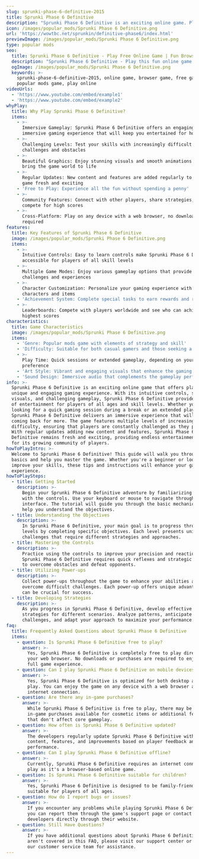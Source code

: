 ```yaml
---
slug: sprunki-phase-6-definitive-2015
title: Sprunki Phase 6 Definitive
description: "Sprunki Phase 6 Definitive is an exciting online game. Play for free directly in your browser!"
icon: /images/popular_mods/Sprunki Phase 6 Definitive.png
url: 'https://wowtbc.net/sprunkin/definitive-phase6/index.html'
previewImage: /images/popular_mods/Sprunki Phase 6 Definitive.png
type: popular mods
seo:
  title: Sprunki Phase 6 Definitive - Play Free Online Game | Fun Browser Games
  description: "Sprunki Phase 6 Definitive - Play this fun online game for free in your browser. No download required!"
  ogImage: /images/popular_mods/Sprunki Phase 6 Definitive.png
  keywords: >-
    sprunki-phase-6-definitive-2015, online game, browser game, free game,
    popular mods game, play online
videoUrls:
  - 'https://www.youtube.com/embed/example1'
  - 'https://www.youtube.com/embed/example2'
whyPlay:
  title: Why Play Sprunki Phase 6 Definitive?
  items:
    - >-
      Immersive Gameplay: Sprunki Phase 6 Definitive offers an engaging and
      immersive gaming experience that will keep you entertained for hours
    - >-
      Challenging Levels: Test your skills with increasingly difficult
      challenges and obstacles
    - >-
      Beautiful Graphics: Enjoy stunning visuals and smooth animations that
      bring the game world to life
    - >-
      Regular Updates: New content and features are added regularly to keep the
      game fresh and exciting
    - 'Free to Play: Experience all the fun without spending a penny'
    - >-
      Community Features: Connect with other players, share strategies, and
      compete for high scores
    - >-
      Cross-Platform: Play on any device with a web browser, no downloads
      required
features:
  title: Key Features of Sprunki Phase 6 Definitive
  image: /images/popular_mods/Sprunki Phase 6 Definitive.png
  items:
    - >-
      Intuitive Controls: Easy to learn controls make Sprunki Phase 6 Definitive
      accessible for players of all skill levels
    - >-
      Multiple Game Modes: Enjoy various gameplay options that provide different
      challenges and experiences
    - >-
      Character Customization: Personalize your gaming experience with unique
      characters and items
    - 'Achievement System: Complete special tasks to earn rewards and recognition'
    - >-
      Leaderboards: Compete with players worldwide and see who can achieve the
      highest scores
characteristics:
  title: Game Characteristics
  image: /images/popular_mods/Sprunki Phase 6 Definitive.png
  items:
    - 'Genre: Popular mods game with elements of strategy and skill'
    - 'Difficulty: Suitable for both casual gamers and those seeking a challenge'
    - >-
      Play Time: Quick sessions or extended gameplay, depending on your
      preference
    - 'Art Style: Vibrant and engaging visuals that enhance the gaming experience'
    - 'Sound Design: Immersive audio that complements the gameplay perfectly'
info: >-
  Sprunki Phase 6 Definitive is an exciting online game that offers players a
  unique and engaging gaming experience. With its intuitive controls, stunning
  visuals, and challenging gameplay, Sprunki Phase 6 Definitive provides hours
  of entertainment for players of all ages and skill levels. Whether you're
  looking for a quick gaming session during a break or an extended play session,
  Sprunki Phase 6 Definitive delivers an immersive experience that will keep you
  coming back for more. The game features multiple levels of increasing
  difficulty, ensuring that players are constantly challenged as they progress.
  With regular updates adding new content and features, Sprunki Phase 6
  Definitive remains fresh and exciting, providing endless entertainment options
  for its growing community of players.
howToPlayIntro: >-
  Welcome to Sprunki Phase 6 Definitive! This guide will walk you through the
  basics and help you master the game. Whether you're a beginner or looking to
  improve your skills, these tips and instructions will enhance your gaming
  experience.
howToPlaySteps:
  - title: Getting Started
    description: >-
      Begin your Sprunki Phase 6 Definitive adventure by familiarizing yourself
      with the controls. Use your keyboard or mouse to navigate through the game
      interface. The tutorial will guide you through the basic mechanics and
      help you understand the objectives.
  - title: Understanding the Objectives
    description: >-
      In Sprunki Phase 6 Definitive, your main goal is to progress through
      levels by completing specific objectives. Each level presents unique
      challenges that require different strategies and approaches.
  - title: Mastering the Controls
    description: >-
      Practice using the controls to improve your precision and reaction time.
      Sprunki Phase 6 Definitive requires quick reflexes and strategic thinking
      to overcome obstacles and defeat opponents.
  - title: Utilizing Power-ups
    description: >-
      Collect power-ups throughout the game to enhance your abilities and
      overcome difficult challenges. Each power-up offers unique advantages that
      can be crucial for success.
  - title: Developing Strategies
    description: >-
      As you progress in Sprunki Phase 6 Definitive, develop effective
      strategies for different scenarios. Analyze patterns, anticipate
      challenges, and adapt your approach to maximize your performance.
faq:
  title: Frequently Asked Questions about Sprunki Phase 6 Definitive
  items:
    - question: Is Sprunki Phase 6 Definitive free to play?
      answer: >-
        Yes, Sprunki Phase 6 Definitive is completely free to play directly in
        your web browser. No downloads or purchases are required to enjoy the
        full game experience.
    - question: Can I play Sprunki Phase 6 Definitive on mobile devices?
      answer: >-
        Yes, Sprunki Phase 6 Definitive is optimized for both desktop and mobile
        play. You can enjoy the game on any device with a web browser and
        internet connection.
    - question: Are there any in-game purchases?
      answer: >-
        While Sprunki Phase 6 Definitive is free to play, there may be optional
        in-game purchases available for cosmetic items or additional features
        that don't affect core gameplay.
    - question: How often is Sprunki Phase 6 Definitive updated?
      answer: >-
        The developers regularly update Sprunki Phase 6 Definitive with new
        content, features, and improvements based on player feedback and game
        performance.
    - question: Can I play Sprunki Phase 6 Definitive offline?
      answer: >-
        Currently, Sprunki Phase 6 Definitive requires an internet connection to
        play as it's a browser-based online game.
    - question: Is Sprunki Phase 6 Definitive suitable for children?
      answer: >-
        Yes, Sprunki Phase 6 Definitive is designed to be family-friendly and
        suitable for players of all ages.
    - question: How do I report bugs or issues?
      answer: >-
        If you encounter any problems while playing Sprunki Phase 6 Definitive,
        you can report them through the game's support page or contact the
        developers directly through their website.
    - question: Still Have Questions?
      answer: >-
        If you have additional questions about Sprunki Phase 6 Definitive that
        aren't covered in this FAQ, please visit our support center or contact
        our customer service team for assistance.
---
```


